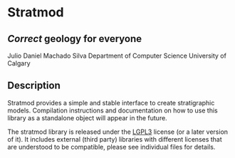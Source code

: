 Stratmod
========

_Correct_ geology for everyone
------------------------------

Julio Daniel Machado Silva
Department of Computer Science
University of Calgary

## Description

Stratmod provides a simple and stable interface to create stratigraphic models.
Compilation instructions and documentation on how to use this library as
a standalone object will appear in the future.

The stratmod library is released under the [LGPL3] license (or a later version
of it).  It includes external (third party) libraries with different licenses
that are understood to be compatible, please see individual files for details.

[LGPL3]: https://www.gnu.org/licenses/lgpl-3.0.en.html 
